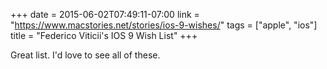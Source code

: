 +++
date = 2015-06-02T07:49:11-07:00
link = "https://www.macstories.net/stories/ios-9-wishes/"
tags = ["apple", "ios"]
title = "Federico Viticii's IOS 9 Wish List"
+++

Great list. I'd love to see all of these.
